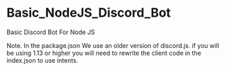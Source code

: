 # Basic_NodeJS_Discord_Bot
Basic Discord Bot For Node  JS

Note. In the package.json We use an older version of discord.js. if you will be using 1.13 or higher you will need to rewrite the client code in the index.json to use intents.
